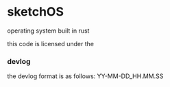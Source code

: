 # sketchOS
operating system built in rust

this code is licensed under the 

### devlog
the devlog format is as follows:
YY-MM-DD_HH.MM.SS
